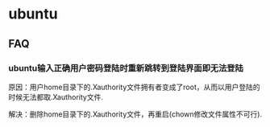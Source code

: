 # ubuntu
## FAQ
### ubuntu输入正确用户密码登陆时重新跳转到登陆界面即无法登陆

原因：用户home目录下的.Xauthority文件拥有者变成了root，从而以用户登陆的时候无法都取.Xauthority文件.

解决：删除home目录下的.Xauthority文件，再重启(chown修改文件属性不可行).